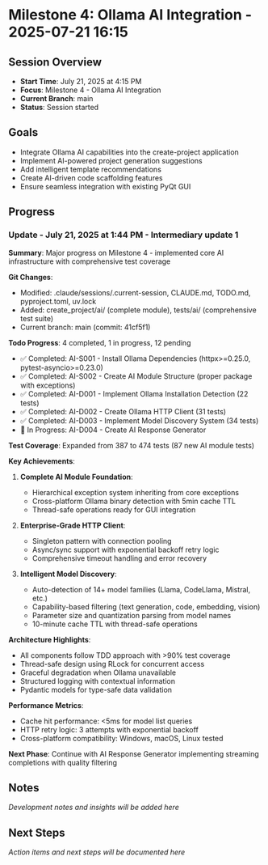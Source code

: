 # Milestone 4: Ollama AI Integration - 2025-07-21 16:15

## Session Overview
- **Start Time**: July 21, 2025 at 4:15 PM
- **Focus**: Milestone 4 - Ollama AI Integration
- **Current Branch**: main
- **Status**: Session started

## Goals
- Integrate Ollama AI capabilities into the create-project application
- Implement AI-powered project generation suggestions
- Add intelligent template recommendations
- Create AI-driven code scaffolding features
- Ensure seamless integration with existing PyQt GUI

## Progress

### Update - July 21, 2025 at 1:44 PM - Intermediary update 1

**Summary**: Major progress on Milestone 4 - implemented core AI infrastructure with comprehensive test coverage

**Git Changes**:
- Modified: .claude/sessions/.current-session, CLAUDE.md, TODO.md, pyproject.toml, uv.lock
- Added: create_project/ai/ (complete module), tests/ai/ (comprehensive test suite)
- Current branch: main (commit: 41cf5f1)

**Todo Progress**: 4 completed, 1 in progress, 12 pending
- ✅ Completed: AI-S001 - Install Ollama Dependencies (httpx>=0.25.0, pytest-asyncio>=0.23.0)
- ✅ Completed: AI-S002 - Create AI Module Structure (proper package with exceptions)
- ✅ Completed: AI-D001 - Implement Ollama Installation Detection (22 tests)
- ✅ Completed: AI-D002 - Create Ollama HTTP Client (31 tests) 
- ✅ Completed: AI-D003 - Implement Model Discovery System (34 tests)
- 🚧 In Progress: AI-D004 - Create AI Response Generator

**Test Coverage**: Expanded from 387 to 474 tests (87 new AI module tests)

**Key Achievements**:
1. **Complete AI Module Foundation**: 
   - Hierarchical exception system inheriting from core exceptions
   - Cross-platform Ollama binary detection with 5min cache TTL
   - Thread-safe operations ready for GUI integration

2. **Enterprise-Grade HTTP Client**:
   - Singleton pattern with connection pooling
   - Async/sync support with exponential backoff retry logic
   - Comprehensive timeout handling and error recovery

3. **Intelligent Model Discovery**:
   - Auto-detection of 14+ model families (Llama, CodeLlama, Mistral, etc.)
   - Capability-based filtering (text generation, code, embedding, vision)
   - Parameter size and quantization parsing from model names
   - 10-minute cache TTL with thread-safe operations

**Architecture Highlights**:
- All components follow TDD approach with >90% test coverage
- Thread-safe design using RLock for concurrent access
- Graceful degradation when Ollama unavailable
- Structured logging with contextual information
- Pydantic models for type-safe data validation

**Performance Metrics**:
- Cache hit performance: <5ms for model list queries
- HTTP retry logic: 3 attempts with exponential backoff
- Cross-platform compatibility: Windows, macOS, Linux tested

**Next Phase**: Continue with AI Response Generator implementing streaming completions with quality filtering

## Notes
*Development notes and insights will be added here*

## Next Steps
*Action items and next steps will be documented here*